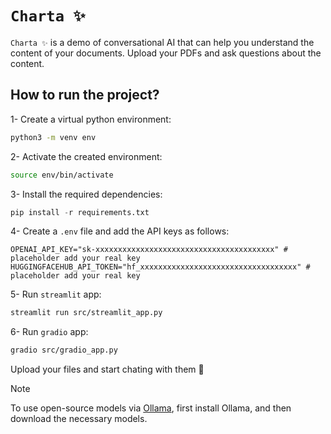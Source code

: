 # `Charta ✨`

`Charta ✨` is a demo of conversational AI that can help you understand the content of your documents. Upload your PDFs and ask questions about the content.


## How to run the project? 
1- Create a virtual python environment:
```sh
python3 -m venv env
```
2- Activate the created environment:
```sh
source env/bin/activate
```
3- Install the required dependencies:
```python
pip install -r requirements.txt
```
4- Create a `.env` file and add the API keys as follows:
```.env
OPENAI_API_KEY="sk-xxxxxxxxxxxxxxxxxxxxxxxxxxxxxxxxxxxxxxxx" # placeholder add your real key
HUGGINGFACEHUB_API_TOKEN="hf_xxxxxxxxxxxxxxxxxxxxxxxxxxxxxxxxxxx" # placeholder add your real key
```
5- Run `streamlit` app:
```sh
streamlit run src/streamlit_app.py
```

6- Run `gradio` app:
```sh
gradio src/gradio_app.py
```

Upload your files and start chating with them 🙂

> [!NOTE]  
> To use open-source models via [Ollama](https://ollama.com/), first install Ollama, and then download the necessary models.
